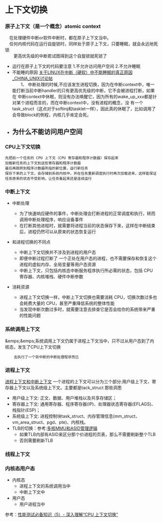 上下文切换
=============

### 原子上下文（是一个概念）atomic context
&emsp;在处理硬件中断or软件中断时，都在原子上下文当中。<br>
&emsp;任何内核代码在运行自旋锁时，同样处于原子上下文，只要睡眠，就会永远地死锁<br>
&emsp;&emsp;更高优先级的中断若试图得到这个自旋锁就死锁了<br>
- 运行在原子上下文的代码要注意
    1.不允许访问用户空间
    2.不允许睡眠
- 不能睡的原因
[关于LINUX在中断（硬软）中不能睡眠的真正原因 _CHINA_UNIX讨论帖](http://bbs.chinaunix.net/thread-2115820-1-1.html)<br>
&emsp;&emsp;1、 中断处理的时候,不应该发生进程切换，因为在中断context中，唯一能打断当前中断handler的只有更高优先级的中断，它不会被进程打断，如果在 中断context中休眠，则没有办法唤醒它，因为所有的wake_up_xxx都是针对某个进程而言的，而在中断context中，没有进程的概念，没 有一个task_struct（这点对于softirq和tasklet一样），因此真的休眠了，比如调用了会导致block的例程，内核几乎肯定会死。
- 为什么不能访问用户空间
    - 
### CPU上下文切换

    先把前一个任务的 CPU 上下文（CPU 寄存器和程序计数器）保存起来
    加载新任务的上下文到这些寄存器和程序计数器
    最后再跳转到程序计数器所指的新位置，运行新任务
    保存下来的上下文，会存储到系统内核中，并在任务重新调度执行时再次加载进来，这样能保证任务原来的状态不受影响，让任务看起来还是连续运行


### 中断上下文

- 中断处理
    - 为了快速响应硬件的事件，中断处理会打断进程的正常调度和执行，转而调用中断处理程序，响应设备事件
    - 在打断其他进程时，就需要将进程当前的状态保存下来，这样在中断结束后，进程仍然可以从原来的状态恢复运行

- 和进程切换的不同点
    - 中断上下文切换并不涉及到进程的用户态
    - 即便中断过程打断了 一个正处在用户态的进程，也不需要保存和恢复这个进程的虚拟内存、全局变量等用户态资源
    - 中断上下文，只包括内核态中断服务程序执行所必需的状态，包括 CPU 寄存器、内核堆栈、硬件中断参数
- 消耗资源
    -  进程上下文切换一样，中断上下文切换也需要消耗 CPU，切换次数过多也会耗费大量的 CPU，甚至严重降低系统的整体性能
    - 当发现中断次数过多时，就需要注意去排查它是否会给你的系统带来严重的性能问题
       
### 系统调用上下文
&emps;&emps;系统调用上下文仍属于进程上下文当中，只不过从用户态到了内核态，发生了CPU上下文切换
        
        去执行了一个软中断的中断处理程序而已


### 进程上下文
[进程上下文和中断上下文](https://www.cnblogs.com/hustcat/articles/1505618.html?spm=a2c6h.12873639.0.0.3aaf6ab6PFw7y8)
 一个进程的上下文可以分为三个部分:用户级上下文、寄存器上下文以及系统级上下文。主要都是tack_struct 那些洞悉
- 用户级上下文: 正文、数据、用户堆栈以及共享存储区；
- 寄存器上下文: 通用寄存器、程序寄存器(IP)、处理器状态寄存器(EFLAGS)、栈指针(ESP)；
- 系统级上下文: 进程控制块task_struct、内存管理信息(mm_struct、vm_area_struct、pgd、pte)、内核栈。
- TLB的切换：参考:[多核MMU和ASID管理逻辑](https://zhuanlan.zhihu.com/p/118244515)
    - 如果TLB内部有ASID来区分那个价进程的页表，那么不需要刷新整个TLB
    - 否则需要刷新TLB
    
### 线程上下文

### 内核态用户态
- 内核态
    - 进程上下文的系统调用当中
    - 中断上下文中
- 用户态
    - 用户进程当中

参考：[性能测试必备知识（5）- 深入理解“CPU 上下文切换”](https://www.cnblogs.com/poloyy/p/13347635.html)





